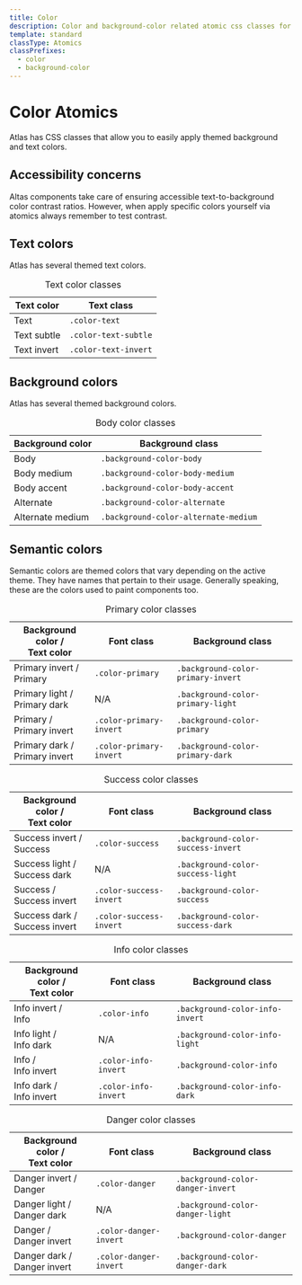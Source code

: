 ```yaml
---
title: Color
description: Color and background-color related atomic css classes for the Atlas Design System
template: standard
classType: Atomics
classPrefixes:
  - color
  - background-color
---
```


# Color Atomics

Atlas has CSS classes that allow you to easily apply themed background and text colors.

## Accessibility concerns

Altas components take care of ensuring accessible text-to-background color contrast ratios. However, when apply specific colors yourself via atomics always remember to test contrast.

## Text colors

Atlas has several themed text colors.

<table class="table">
	<caption>
		Text color classes
	</caption>
	<thead>
		<tr>
			<th>Text color</th>
			<th>Text class</th>
		</tr>
	</thead>
	<tbody>
		<tr class="color-text">
			<td>Text</td>
			<td><code>.color-text</code></td>
		</tr>
		<tr class="color-text-subtle">
			<td>Text subtle</td>
			<td><code>.color-text-subtle</code></td>
		</tr>
		<tr class="color-text-invert background-color-alternate">
			<td>Text invert</td>
			<td><code>.color-text-invert</code></td>
		</tr>
	</tbody>
</table>

## Background colors

Atlas has several themed background colors.

<table class="table">
	<caption>
		Body color classes
	</caption>
	<thead>
		<tr>
			<th>Background color</th>
			<th>Background class</th>
		</tr>
	</thead>
	<tbody>
		<tr class="background-color-body">
			<td>Body</td>
			<td><code>.background-color-body</code></td>
		</tr>
		<tr class="background-color-body-medium">
			<td>Body medium</td>
			<td><code>.background-color-body-medium</code></td>
		</tr>
		<tr class="background-color-body-accent">
			<td>Body accent</td>
			<td><code>.background-color-body-accent</code></td>
		</tr>
		<tr class="background-color-alternate color-text-invert">
			<td>Alternate</td>
			<td><code>.background-color-alternate</code></td>
		</tr>
		<tr class="background-color-alternate-medium color-text-invert">
			<td>Alternate medium </td>
			<td><code>.background-color-alternate-medium</code></td>
		</tr>
	</tbody>
</table>

## Semantic colors

Semantic colors are themed colors that vary depending on the active theme. They have names that pertain to their usage. Generally speaking, these are the colors used to paint components too.

<table class="table">
	<caption>
		Primary color classes
	</caption>
	<thead>
		<tr>
			<th>Background color /<br>Text color</th>
			<th>Font class</th>
			<th>Background class</th>
		</tr>
	</thead>
	<tbody>
		<tr class="background-color-primary-invert color-primary">
			<td>Primary invert /<br>Primary</td>
			<td><code>.color-primary</code></td>
			<td><code>.background-color-primary-invert</code></td>
		</tr>
		<tr class="background-color-primary-light" style="color: var(--theme-primary-dark)">
			<td>Primary light /<br> Primary dark</td>
			<td>N/A</td>
			<td><code>.background-color-primary-light</code></td>
		</tr>
		<tr class="background-color-primary color-primary-invert">
			<td>Primary /<br>Primary invert</td>
			<td><code>.color-primary-invert</code></td>
			<td><code>.background-color-primary</code></td>
		</tr>
		<tr class="background-color-primary-dark color-primary-invert">
			<td>Primary dark /<br>Primary invert</td>
			<td><code>.color-primary-invert</code></td>
			<td><code>.background-color-primary-dark</code></td>
		</tr>
	</tbody>
</table>

<table class="table">
	<caption>
		Success color classes
	</caption>
	<thead>
		<tr>
			<th>Background color /<br>Text color</th>
			<th>Font class</th>
			<th>Background class</th>
		</tr>
	</thead>
	<tbody>
		<tr class="background-color-success-invert color-success">
			<td>Success invert /<br>Success</td>
			<td><code>.color-success</code></td>
			<td><code>.background-color-success-invert</code></td>
		</tr>
		<tr class="background-color-success-light" style="color: var(--theme-success-dark)">
			<td>Success light /<br> Success dark</td>
			<td>N/A</td>
			<td><code>.background-color-success-light</code></td>
		</tr>
		<tr class="background-color-success color-success-invert">
			<td>Success /<br>Success invert</td>
			<td><code>.color-success-invert</code></td>
			<td><code>.background-color-success</code></td>
		</tr>
		<tr class="background-color-success-dark color-success-invert">
			<td>Success dark /<br>Success invert</td>
			<td><code>.color-success-invert</code></td>
			<td><code>.background-color-success-dark</code></td>
		</tr>
	</tbody>
</table>

<table class="table">
	<caption>
		Info color classes
	</caption>
	<thead>
		<tr>
			<th>Background color /<br>Text color</th>
			<th>Font class</th>
			<th>Background class</th>
		</tr>
	</thead>
	<tbody>
		<tr class="background-color-info-invert color-info">
			<td>Info invert /<br>Info</td>
			<td><code>.color-info</code></td>
			<td><code>.background-color-info-invert</code></td>
		</tr>
		<tr class="background-color-info-light" style="color: var(--theme-info-dark)">
			<td>Info light /<br> Info dark</td>
			<td>N/A</td>
			<td><code>.background-color-info-light</code></td>
		</tr>
		<tr class="background-color-info color-info-invert">
			<td>Info /<br>Info invert</td>
			<td><code>.color-info-invert</code></td>
			<td><code>.background-color-info</code></td>
		</tr>
		<tr class="background-color-info-dark color-info-invert">
			<td>Info dark /<br>Info invert</td>
			<td><code>.color-info-invert</code></td>
			<td><code>.background-color-info-dark</code></td>
		</tr>
	</tbody>
</table>

<table class="table">
	<caption>
		Danger color classes
	</caption>
	<thead>
		<tr>
			<th>Background color /<br>Text color</th>
			<th>Font class</th>
			<th>Background class</th>
		</tr>
	</thead>
	<tbody>
		<tr class="background-color-danger-invert color-danger">
			<td>Danger invert /<br>Danger</td>
			<td><code>.color-danger</code></td>
			<td><code>.background-color-danger-invert</code></td>
		</tr>
		<tr class="background-color-danger-light" style="color: var(--theme-danger-dark)">
			<td>Danger light /<br> Danger dark</td>
			<td>N/A</td>
			<td><code>.background-color-danger-light</code></td>
		</tr>
		<tr class="background-color-danger color-danger-invert">
			<td>Danger /<br>Danger invert</td>
			<td><code>.color-danger-invert</code></td>
			<td><code>.background-color-danger</code></td>
		</tr>
		<tr class="background-color-danger-dark color-danger-invert">
			<td>Danger dark /<br>Danger invert</td>
			<td><code>.color-danger-invert</code></td>
			<td><code>.background-color-danger-dark</code></td>
		</tr>
	</tbody>
</table>
